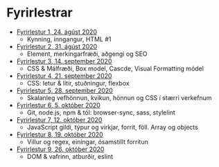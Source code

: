 # Fyrirlestrar

* [Fyrirlestur 1, 24. ágúst 2020](01/)
  - Kynning, inngangur, HTML #1
* [Fyrirlestur 2, 31. ágúst 2020](02/)
  - Element, merkingarfræði, aðgengi og SEO
* [Fyrirlestur 3, 14. september 2020](03/)
  - CSS & Málfræði, Box model, Cascde, Visual Formatting módel
* [Fyrirlestur 4, 21. september 2020](04/)
  - CSS: letur & litir, stuðningur, flexbox
* [Fyrirlestur 5, 28. september 2020](05/)
  - Skalanleg vefhönnun, kvikun, hönnun og CSS í stærri verkefnum
* [Fyrirlestur 6, 5. október 2020](06/)
  - Git, node.js, npm & tól: browser-sync, sass, stylelint
* [Fyrirlestur 7, 12. október 2020](07/)
  - JavaScript gildi, týpur og virkjar, forrit, föll. Array og objects
* [Fyrirlestur 8, 19. október 2020](08/)
  - Villur og regex, einingar, ósamstillt forritun
* [Fyrirlestur 9, 26. október 2020](09/)
  - DOM & vafrinn, atburðir, eslint
